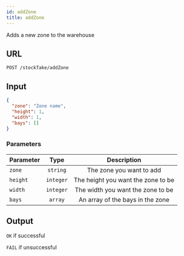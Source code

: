 ```yaml
---
id: addZone
title: addZone
---
```


Adds a new zone to the warehouse
## URL
```http request
POST /stockTake/addZone
```

## Input
```json
{
  "zone": "Zone name",
  "height": 1,
  "width": 1,
  "bays": []
}
```

### Parameters
| Parameter        |      Type     |   Description |
| ------------- | :-----------: | :-----: |
| `zone`     | `string` | The zone you want to add |
| `height`      |   `integer`    |  The height you want the zone to be|
| `width` |   `integer`    |  The width you want the zone to be|
| `bays` |   `array`    |  An array of the bays in the zone |

## Output
`OK` if successful

`FAIL` if unsuccessful